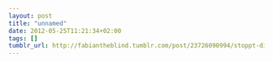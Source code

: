 ```yaml
---
layout: post
title: "unnamed"
date: 2012-05-25T11:21:34+02:00
tags: []
tumblr_url: http://fabiantheblind.tumblr.com/post/23726090994/stoppt-die-vorratsdatenspeicherung-verdachtsfrei
---
```

